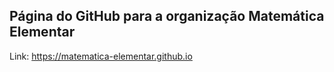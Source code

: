 ## Página do GitHub para a organização Matemática Elementar
Link: https://matematica-elementar.github.io
